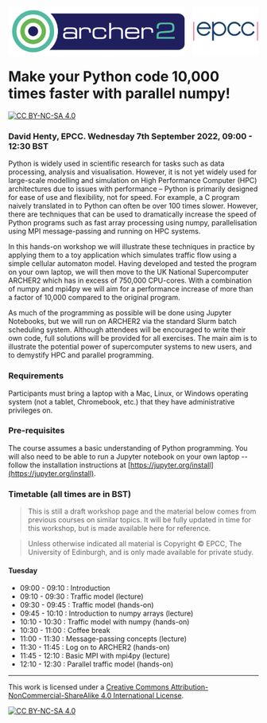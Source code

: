 <img src="./images/Archer2_logo.png" width="355" height="100"
align="left"> <img src="./images/epcc_logo.jpg" align="right"
width="133" height="100">

<br /><br /><br /><br /><br />

# Make your Python code 10,000 times faster with parallel numpy!

[![CC BY-NC-SA 4.0][cc-by-nc-sa-shield]][cc-by-nc-sa]

<h3>David Henty, EPCC.
Wednesday 7th September 2022, 09:00 - 12:30 BST
</h3>

Python is widely used in scientific research for tasks such as data
processing, analysis and visualisation. However, it is not yet widely
used for large-scale modelling and simulation on High Performance
Computer (HPC) architectures due to issues with performance – Python
is primarily designed for ease of use and flexibility, not for
speed. For example, a C program naively translated in to Python can
often be over 100 times slower. However, there are techniques that can
be used to dramatically increase the speed of Python programs such as
fast array processing using numpy, parallelisation using MPI
message-passing and running on HPC systems.

In this hands-on workshop we will illustrate these techniques in
practice by applying them to a toy application which simulates traffic
flow using a simple cellular automaton model. Having developed and
tested the program on your own laptop, we will then move to the UK
National Supercomputer ARCHER2 which has in excess of 750,000
CPU-cores. With a combination of numpy and mpi4py we will aim for a
performance increase of more than a factor of 10,000 compared to the
original program.

As much of the programming as possible will be done using Jupyter
Notebooks, but we will run on ARCHER2 via the standard Slurm batch
scheduling system. Although attendees will be encouraged to write
their own code, full solutions will be provided for all exercises. The
main aim is to illustrate the potential power of supercomputer systems
to new users, and to demystify HPC and parallel programming.

<h3>Requirements</h3>

Participants must bring a laptop with a Mac, Linux, or Windows
operating system (not a tablet, Chromebook, etc.) that they have
administrative privileges on.

<h3>Pre-requisites</h3>

The course assumes a basic understanding of Python programming. You
will also need to be able to run a Jupyter notebook on your own laptop
-- follow the installation instructions at
[https://jupyter.org/install](https://jupyter.org/install).

<h3>Timetable (all times are in BST)</h3>

<p><blockquote>This is still a draft workshop page and the material
below comes from previous courses on similar topics. It will be fully
updated in time for this workshop, but is made available here for
reference.</blockquote></p>

<p><blockquote>Unless otherwise indicated all material is Copyright
&copy; EPCC, The University of Edinburgh, and is only made available
for private study. </blockquote></p>

<h4>Tuesday </h4>

 * 09:00 - 09:10 : Introduction
 * 09:10 - 09:30 : Traffic model (lecture)
 * 09:30 - 09:45 : Traffic model (hands-on)
 * 09:45 - 10:10 : Introduction to numpy arrays (lecture)
 * 10:10 - 10:30 : Traffic model with numpy (hands-on)
 * 10:30 - 11:00 : Coffee break
 * 11:00 - 11:30 : Message-passing concepts (lecture)
 * 11:30 - 11:45 : Log on to ARCHER2 (hands-on)
 * 11:45 - 12:10 : Basic MPI with mpi4py (lecture)
 * 12:10 - 12:30 : Parallel traffic model (hands-on)

---

This work is licensed under a
[Creative Commons Attribution-NonCommercial-ShareAlike 4.0 International License][cc-by-nc-sa].

[cc-by-nc-sa]: http://creativecommons.org/licenses/by-nc-sa/4.0/
[cc-by-nc-sa-image]: https://licensebuttons.net/l/by-nc-sa/4.0/88x31.png
[cc-by-nc-sa-shield]: https://img.shields.io/badge/License-CC%20BY--NC--SA%204.0-lightgrey.svg

[![CC BY-NC-SA 4.0][cc-by-nc-sa-image]][cc-by-nc-sa]
